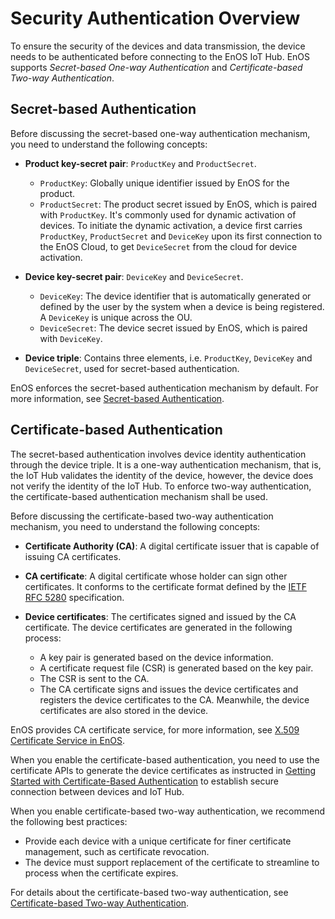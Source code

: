 # Security Authentication Overview

To ensure the security of the devices and data transmission, the device needs to be authenticated before connecting to the EnOS IoT Hub. EnOS supports _Secret-based One-way Authentication_ and _Certificate-based Two-way Authentication_.

## Secret-based Authentication

Before discussing the secret-based one-way authentication mechanism, you need to understand the following concepts:

- **Product key-secret pair**: `ProductKey` and `ProductSecret`.

  - `ProductKey`: Globally unique identifier issued by EnOS for the product.
  - `ProductSecret`: The product secret issued by EnOS, which is paired with `ProductKey`. It's commonly used for dynamic activation of devices. To initiate the dynamic activation, a device first carries `ProductKey`, `ProductSecret` and `DeviceKey` upon its first connection to the EnOS Cloud, to get `DeviceSecret` from the cloud for device activation.
- **Device key-secret pair**: `DeviceKey` and `DeviceSecret`.
  - `DeviceKey`: The device identifier that is automatically generated or defined by the user by the system when a device is being registered. A `DeviceKey` is unique across the OU.
  - `DeviceSecret`: The device secret issued by EnOS, which is paired with `DeviceKey`.

- **Device triple**: Contains three elements, i.e. `ProductKey`, `DeviceKey` and `DeviceSecret`, used for secret-based authentication.

EnOS enforces the secret-based authentication mechanism by default. For more information, see [Secret-based Authentication](secretbased_authentication).

## Certificate-based Authentication

The secret-based authentication involves device identity authentication through the device triple. It is a one-way authentication mechanism, that is, the IoT Hub validates the identity of the device, however, the device does not verify the identity of the IoT Hub. To enforce two-way authentication, the certificate-based authentication mechanism shall be used.

Before discussing the certificate-based two-way authentication mechanism, you need to understand the following concepts:

- **Certificate Authority (CA)**: A digital certificate issuer that is capable of issuing CA certificates.
- **CA certificate**: A digital certificate whose holder can sign other certificates. It conforms to the certificate format defined by the [IETF RFC 5280](https://tools.ietf.org/html/rfc5280) specification.
- **Device certificates**: The certificates signed and issued by the CA certificate. The device certificates are generated in the following process:

  - A key pair is generated based on the device information.
  - A certificate request file (CSR) is generated based on the key pair.
  - The CSR is sent to the CA.
  - The CA certificate signs and issues the device certificates and registers the device certificates to the CA. Meanwhile, the device certificates are also stored in the device.

EnOS provides CA certificate service, for more information, see [X.509 Certificate Service in EnOS](https://www.envisioniot.com/docs/enos/en/latest/security/x509_ca/index.html#).

When you enable the certificate-based authentication, you need to use the certificate APIs to generate the device certificates as instructed in [Getting Started with Certificate-Based Authentication](gettingstarted_java_ssl_connection) to establish secure connection between devices and IoT Hub.

When you enable certificate-based two-way authentication, we recommend the following best practices:

- Provide each device with a unique certificate for finer certificate management, such as certificate revocation.
- The device must support replacement of the certificate to streamline to process when the certificate expires.

For details about the certificate-based two-way authentication, see [Certificate-based Two-way Authentication](certificatebased_authentication).
